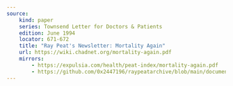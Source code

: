 ```yaml
---
source:
    kind: paper
    series: Townsend Letter for Doctors & Patients
    edition: June 1994
    locator: 671-672
    title: "Ray Peat's Newsletter: Mortality Again"
    url: https://wiki.chadnet.org/mortality-again.pdf
    mirrors:
        - https://expulsia.com/health/peat-index/mortality-again.pdf
        - https://github.com/0x2447196/raypeatarchive/blob/main/documents/newsletters/mortality-again.txt
---
```

